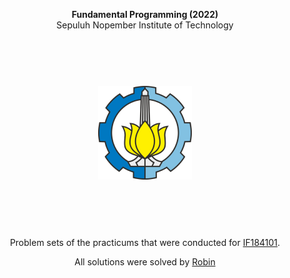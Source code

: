 <p align="center"><b>Fundamental Programming (2022)</b><br>Sepuluh Nopember Institute of Technology</p>

<p align="center"><img src="its.png" style="transform: scale(0.5);"></p>
  
<p align="center">Problem sets of the practicums that were conducted for <a href="https://www.its.ac.id/informatika/wp-content/uploads/sites/44/2021/05/ENG-IF184101-Basic-Programming.pdf">IF184101</a>.</p>
<p align="center">All solutions were solved by <a href="https://github.com/Rubinskiy">Robin</a></p>